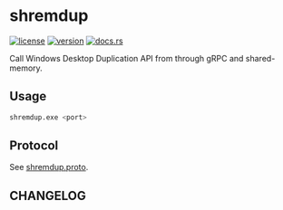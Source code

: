 # shremdup

[![license](https://img.shields.io/crates/l/shremdup?style=flat-square)](https://crates.io/crates/shremdup)
[![version](https://img.shields.io/crates/v/shremdup?style=flat-square)](https://crates.io/crates/shremdup)
[![docs.rs](https://img.shields.io/docsrs/shremdup?style=flat-square)](https://docs.rs/shremdup/latest)

Call Windows Desktop Duplication API from through gRPC and shared-memory.

## Usage

```sh
shremdup.exe <port>
```

## Protocol

See [shremdup.proto](shremdup.proto).

## CHANGELOG

